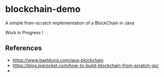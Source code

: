 # blockchain-demo

A simple from-scratch implementation of a BlockChain in Java

Work in Progress !

## References
* https://www.baeldung.com/java-blockchain
* https://blog.logrocket.com/how-to-build-blockchain-from-scratch-go/
* 
